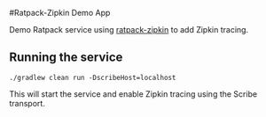 #Ratpack-Zipkin Demo App

Demo Ratpack service using [ratpack-zipkin](https://github.com/hyleung/ratpack-zipkin) to add Zipkin tracing.

## Running the service

```
./gradlew clean run -DscribeHost=localhost
```

This will start the service and enable Zipkin tracing using the Scribe transport.
